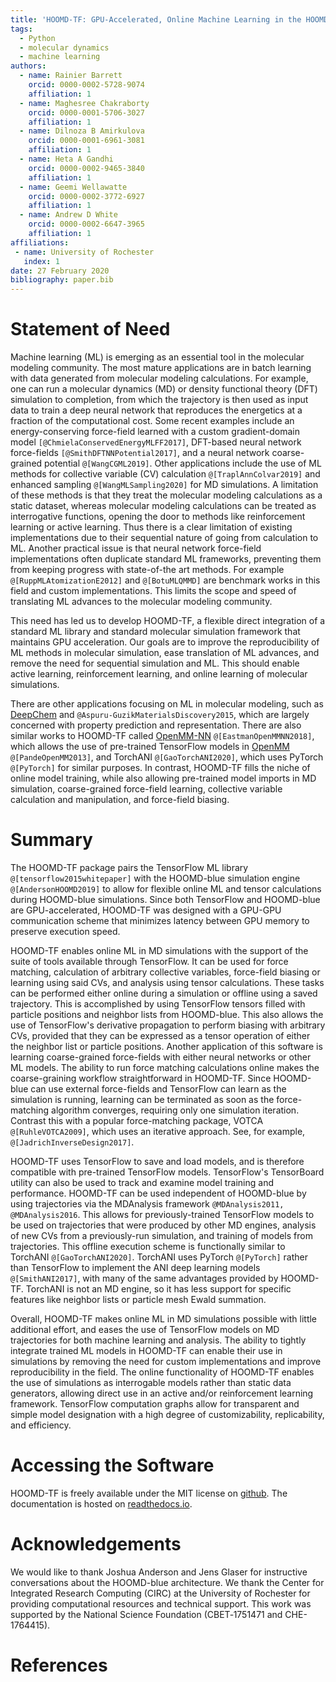 ```yaml
---
title: 'HOOMD-TF: GPU-Accelerated, Online Machine Learning in the HOOMD-blue Molecular Dynamics Engine'
tags:
  - Python
  - molecular dynamics
  - machine learning
authors:
  - name: Rainier Barrett
    orcid: 0000-0002-5728-9074
    affiliation: 1
  - name: Maghesree Chakraborty
    orcid: 0000-0001-5706-3027
    affiliation: 1
  - name: Dilnoza B Amirkulova
    orcid: 0000-0001-6961-3081
    affiliation: 1
  - name: Heta A Gandhi
    orcid: 0000-0002-9465-3840
    affiliation: 1
  - name: Geemi Wellawatte
    orcid: 0000-0002-3772-6927
    affiliation: 1
  - name: Andrew D White
    orcid: 0000-0002-6647-3965
    affiliation: 1
affiliations:
 - name: University of Rochester
   index: 1
date: 27 February 2020
bibliography: paper.bib
---
```


# Statement of Need

Machine learning (ML) is emerging as an essential tool in the molecular
modeling community. The most mature applications are in batch learning with data generated from molecular modeling calculations.
For example, one can run a molecular dynamics (MD) or density functional theory (DFT) simulation to completion, from which the trajectory is then used as
input data to train a deep neural network that reproduces the energetics at a fraction of the computational cost.
Some recent examples include an energy-conserving force-field learned with a custom gradient-domain
model `[@ChmielaConservedEnergyMLFF2017]`, DFT-based neural network force-fields `[@SmithDFTNNPotential2017]`,
and a neural network coarse-grained potential `@[WangCGML2019]`. Other applications include the use of ML methods for collective variable (CV) calculation `@[TraplAnnColvar2019]` and enhanced sampling `@[WangMLSampling2020]` for MD simulations. 
A limitation of these methods is that they treat the molecular modeling calculations as a static dataset, whereas molecular modeling calculations can be treated as interrogative functions, opening the door to methods like reinforcement learning or active learning. Thus there is a clear limitation of existing implementations due to their sequential nature of going from calculation to ML. Another practical issue is that neural network force-field implementations often duplicate standard ML frameworks, preventing them from keeping progress with state-of-the art methods. For example `@[RuppMLAtomizationE2012]` and `@[BotuMLQMMD]` are benchmark works in this field and custom implementations. This limits the scope and speed of translating ML advances to the molecular modeling community.


This need has led us to develop HOOMD-TF, a flexible direct integration of a standard ML library and standard molecular simulation framework that maintains GPU acceleration. Our goals are to improve the reproducibility of ML methods in molecular simulation, ease translation of ML advances, and remove the need for sequential simulation and ML. This should enable active learning, reinforcement learning, and online learning of molecular simulations. 

There are other applications focusing on ML in molecular modeling, such as [DeepChem](https://www.deepchem.io/) and `@Aspuru-GuzikMaterialsDiscovery2015`,
which are largely concerned with property prediction and representation. There are also similar works to HOOMD-TF called
[OpenMM-NN](https://github.com/openmm/openmm-nn) `@[EastmanOpenMMNN2018]`, which allows the use of pre-trained TensorFlow models in [OpenMM](http://openmm.org/) `@[PandeOpenMM2013]`, and TorchANI `@[GaoTorchANI2020]`, which uses PyTorch `@[PyTorch]` for similar purposes. In contrast,
HOOMD-TF fills the niche of online model training, while also allowing pre-trained model imports in MD simulation,
coarse-grained force-field learning, collective variable calculation and manipulation, and force-field biasing.

# Summary

The HOOMD-TF package pairs the TensorFlow ML library `@[tensorflow2015whitepaper]` with the HOOMD-blue
simulation engine `@[AndersonHOOMD2019]` to allow for flexible online ML and tensor calculations 
during HOOMD-blue simulations. Since both TensorFlow and HOOMD-blue are GPU-accelerated, HOOMD-TF
was designed with a GPU-GPU communication scheme that minimizes 
latency between GPU memory to preserve execution speed.

HOOMD-TF enables online ML in MD simulations with the support of the
suite of tools available through TensorFlow. It can be used for force matching,
calculation of arbitrary collective variables, force-field biasing or learning using said CVs, and analysis using tensor calculations. These tasks can be performed either online during a simulation or offline using a saved trajectory. This is accomplished by using TensorFlow tensors 
filled with particle positions and neighbor lists from HOOMD-blue. This also allows the use of TensorFlow's
derivative propagation to perform biasing with arbitrary CVs, provided that they can be expressed as a tensor operation of either the neighbor list or particle positions. Another application of this software is learning coarse-grained force-fields with either
neural networks or other ML models. The ability to run force matching calculations online makes
the coarse-graining workflow straightforward in HOOMD-TF. Since HOOMD-blue can use external force-fields and TensorFlow
can learn as the simulation is running, learning can be terminated as soon as the force-matching algorithm converges,
requiring only one simulation iteration. Contrast this with a popular force-matching package, VOTCA `@[RuhleVOTCA2009]`, which uses an iterative approach. See, for example, `@[JadrichInverseDesign2017]`.

HOOMD-TF uses TensorFlow to save and load models, and is therefore compatible with pre-trained TensorFlow models. TensorFlow's TensorBoard
utility can also be used to track and examine model training and performance. HOOMD-TF can be used independent of HOOMD-blue by using trajectories via the MDAnalysis framework `@MDAnalysis2011, @MDAnalysis2016`. This allows for previously-trained TensorFlow
models to be used on trajectories that were produced by other MD engines, analysis of new CVs
from a previously-run simulation, and training of models from trajectories. This offline execution scheme is functionally similar to TorchANI `@[GaoTorchANI2020]`. TorchANI uses PyTorch `@[PyTorch]` rather than TensorFlow to implement the ANI deep learning models `@[SmithANI2017]`, with many of the same advantages provided by HOOMD-TF. TorchANI is not an MD engine, so it has less support for specific features like neighbor lists or particle mesh Ewald summation.

Overall, HOOMD-TF makes online ML in MD simulations possible with little additional effort, and
eases the use of TensorFlow models on MD trajectories for both machine learning and analysis.
The ability to tightly integrate trained ML models in HOOMD-TF can enable their use in simulations 
by removing the need for custom implementations and improve reproducibility in the field. The online functionality of HOOMD-TF enables the use of simulations as interrogable models rather than static data generators, allowing direct use in an active and/or reinforcement learning framework.
TensorFlow computation graphs allow for transparent and simple model designation with a high
 degree of customizability, replicability, and efficiency.

# Accessing the Software

HOOMD-TF is freely available under the MIT license on [github](https://github.com/ur-whitelab/hoomd-tf). 
The documentation is hosted on [readthedocs.io](https://hoomd-tf.readthedocs.io/en/latest/).


# Acknowledgements

We would like to thank Joshua Anderson and Jens Glaser for instructive conversations about the HOOMD-blue architecture. We thank the Center for Integrated Research Computing (CIRC) at the University of Rochester for providing computational resources and technical support. This work was supported by the National Science Foundation (CBET‐1751471  and CHE-1764415).

# References